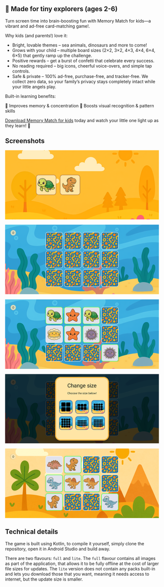 ## 👶 Made for tiny explorers (ages 2-6)

Turn screen time into brain-boosting fun with Memory Match for kids—a vibrant and ad-free card-matching game!.

Why kids (and parents!) love it:
- Bright, lovable themes – sea animals, dinosaurs and more to come!
- Grows with your child – multiple board sizes (2×2, 3×2, 4×3, 4×4, 6×4, 6×5) that gently ramp up the challenge.
- Positive rewards – get a burst of confetti that celebrate every success.
- No reading required – big icons, cheerful voice-overs, and simple tap controls.
- Safe & private – 100% ad-free, purchase-free, and tracker-free. We collect zero data, so your family’s privacy stays completely intact while your little angels play.

Built-in learning benefits:

🧠 Improves memory & concentration
🎨 Boosts visual recognition & pattern skills

[Download Memory Match for kids](https://github.com/RikudouSage/KidMemoryGame/releases/latest) today and watch your little one light up as they learn! 🚀

## Screenshots

![](screenshots/01.png)

![](screenshots/02.png)

![](screenshots/03.png)

![](screenshots/04.png)

![](screenshots/05.png)

## Technical details

The game is built using Kotlin, to compile it yourself, simply clone the repository, open it in Android
Studio and build away.

There are two flavours: `full` and `lite`. The `full` flavour contains all images as part of the
application, that allows it to be fully offline at the cost of larger file sizes for updates. The
`lite` version does not contain any packs built-in and lets you download those that you want, meaning
it needs access to internet, but the update size is smaller.
